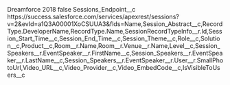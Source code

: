 <?xml version="1.0" encoding="UTF-8"?>
<CustomMetadata xmlns="http://soap.sforce.com/2006/04/metadata" xmlns:xsi="http://www.w3.org/2001/XMLSchema-instance" xmlns:xsd="http://www.w3.org/2001/XMLSchema">
    <label>Dreamforce 2018</label>
    <protected>false</protected>
    <values>
        <field>Sessions_Endpoint__c</field>
        <value xsi:type="xsd:string">https://success.salesforce.com/services/apexrest/sessions?v=2&amp;evId=a1Q3A00001XoCSUUA3&amp;flds=Name,Session_Abstract__c,RecordType.DeveloperName,RecordType.Name,SessionRecordTypeInfo__r.Id,Session_Start_Time__c,Session_End_Time__c,Session_Theme__c,Role__c,Solution__c,Product__c,Room__r.Name,Room__r.Venue__r.Name,Level__c,Session_Speakers__r.EventSpeaker__r.FirstName__c,Session_Speakers__r.EventSpeaker__r.LastName__c,Session_Speakers__r.EventSpeaker__r.User__r.SmallPhotoUrl,Video_URL__c,Video_Provider__c,Video_EmbedCode__c,IsVisibleToUsers__c</value>
    </values>
</CustomMetadata>
